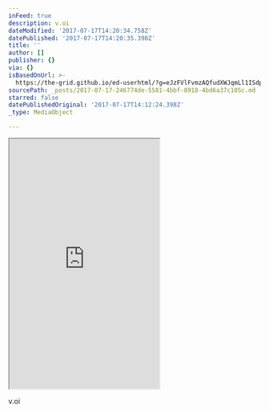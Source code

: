```yaml
---
inFeed: true
description: v.oi
dateModified: '2017-07-17T14:20:34.758Z'
datePublished: '2017-07-17T14:20:35.398Z'
title: ''
author: []
publisher: {}
via: {}
isBasedOnUrl: >-
  https://the-grid.github.io/ed-userhtml/?g=eJzFVlFvmzAQfudXWJqmLl1ISdp0q1PtcU_7EwY7YNX4mDEJ7dT_vrMhAUJDVW3rJBQp9t1333323fm-tI9KfIuBP5JfASFb0DbcslyqR0oufjALF3OSCjCpZJvDfimfBCWrdVG7pQQUGEpMGrNPq_V6Trqf5cwZxCx5SA1UmocD2-tbtPi6nJPb1ZxEi7u1t7aitiFTMtWUJEJbYY5x90KmmaXkOorcGv6PHyTS9ZxyAJtJnVLCtJUIwErBN8FzEHxI0IAlztDkPsuc1eFecptRchd93PgVzBAjRoRVFrybYrFQnSiH4DdN8KQypUulANlwRA9HnRnB5oHURWW9bwyGC7TToIXzg8oqqUW30BiEhnFZlUjgvAadjp33gNqXhtq_OMOxYgXj3Mu9NCLf9DJdFTXhrMwEfxEvau4E1I6CB2gVwKW-sE6Dgapezr4ySmyt87i6JLATZqtgTzPJudAbcnmFG_gZ0SR60GuYQxt5Ivto1qdAt5BUZXOuZy71iftiNXuDNk7rUThqxM9KGsHpDhPng1vl8Epwq1NSt_JaC_mrLp5wn8PZ6G9FPK2Jgf_UhVmsewBHPvMxxT8H753vm2CmG92UIH9Z3w5O6g5wkk0rAKWHfuqBwkKxRGSgkMmo8rqeNIl8M-vajRszlEiLCMmocfme6jiEOTyNImN9f8eUtlDjuAiPpf0uhF5ndPf5fRmFefkfT2gh6oJp1_h9SGy7ViZMHcJaKBqzUmARyEQ381MqdW64DKxp5hr5qU-ETP3XVNlLkzeusFT0SWM-nbETQ_gw_lc7HHQ9xJZQmTPVPAWgYIm0OFeX3qrb4LLE88CNWEHysOmbtsphdZXSihHMYCAvbwcDeZ-hh5-2gL4SCeFEU8zKnTj_ThhTadIL8XTwkeAn34AR6zeJNuTz_VXzNAyC4DdxEwr_
sourcePath: _posts/2017-07-17-246774de-5581-4bbf-8918-4bd6a37c105c.md
starred: false
datePublishedOriginal: '2017-07-17T14:12:24.398Z'
_type: MediaObject

---
```

<iframe src="https://the-grid.github.io/ed-userhtml/?g=eJzFV8mO4zYQPcdfQSgIPD3R7l1eAgySAAHc11wDWmJLhClREemtg_n3FElttrs9GCSZAIYtka-qHovkq_JKyAsjmx1PLuivAUIvvJDOC84pu0RouMWSD22UEl6lFC-beUFfSYTCSXlWQzFnvIpQle7wh3AysVH3FTwpwA7H-7TihyJxrrCjKSDmgY2moY18dzHRaEnO0sGMpkWEYlJIUrVxT4SmmYzQyPfVGLzv9hToak455zKjRRohXEgKDrAgyXLweTD4PgYAjhWwyvUqc3x2TjSRWYQW_g9LPQIrhIg-wgfJtRnDO8K6pDTBxyZ4fKiEWkrJqeEIFoo6rgi2B7QoD1Lb7niVEMAVvCDKjh8kowXpBgzAqXBCDwIIvJ-DLo-d9RW1maH2X-zhfcZKnCQ63UFF8mVvpWF5RgkWGUne9OebM8HPioJ2UGcAhvqJVTm4yqpOZz8zjLxIZeF9RPxIqhfGT1FGk4QUS_TRgwn4VMQstMnX9RrqyA9W7z_1KUQvPD4Is6_vHOobczd8-orcqFzfhYsq8ueBViSJjrDw5OpUKX-Cq9FHqa7TKyXPv2iiCfc5vBv9az3e3okr-0cHxp30HLR87HuK_9x5b3-_ys1joXuUkH85v507WnQOH7KpExBFjZ5qR07JcEwyzoDJ3c3rNOmh5_FTJzeqzESISvAQ3wmX1lTFwcn5611kuN-_wpJe-BnKhdNe7W9C6MuMFj9-W0ZOLv7HHXLJucSFEn4dEmRX0hizJqzkpYEJApeAxoWpn5Sx94rLFTrKlJDf2vjAVH_MLXur8u4OcFWKG2G-rbEPinBT_sMjFLqex5qQyDEzrQAvcUwl1NVAo7qJhArYD5jYMR7vl31onTm4XYJKcufmqiAH06uCfMrAQldbDrYUCEFFY1jSI3m_T7inYpbnwO5Ak6Ar3xUj3BeJOuTnlWdaw8FgBbnaowzO-3qYSVmKyPMUZeGmnKeM4JIKN-a5Fwvxk-k71rrrUFzXQ-0GlJPIIZKXkqyHirYCD5Vz3ZTRZG31uzRrA4RW5eZngiv0S8VIYa-8sh58vsAvPJkGDeBr68IPlVPgnFgb9b3y9NwGUWGgpvbo6JaKbiEF69tpCr3XnBYQNZXZ2hpZqHfV1tYHBdMOUEYq8mShRnQ30Hsmmqhhmt8zJTmmzNroHwQtFDQo4iFdY9DnW48owvXjG_SuAvQpKmYdQ_QbyvARjsDbKc3BGKeQ1fqhZQoQBAi758p4aLu1HuHGS5fjduQN5rlIm7zGDAsBq2w0p7eMlddEalfUY1HrgcmgOOxyKi0zBZPimCrhEnCd1lbgBm2cRoYsdM5ZAQPqtMNhP51O7mnkQgPthb7ve-CghkRndTfeAgaLxcLTswBdW355ttCl_tVNKIT29VumJRaO2VS9HSk5feLKAv6LAAKNphYiBd4x4nTStrYKckJ9CNCJBKgKrLeELSfVkbQrVonBMkNg9gx429_qb_Qcjty5PXMD874dw58wezRlztidOTN3sg1DezR25zDgBMHWt0fQLWyDqTu25-6MTeA3ANDInm0bT6_oGebndgi1hTmBOwFfo8F3zJm4gT11Z9t2FpDge2yHE4Wcu4ETjIBJOLHDhTvdtnMKN3FDG2ZDBjBbw2a-vXAX23bm1UJeu8Fqg7rdVhK9UVsL4_rZHBHPnJH29Kw8JTxKkYyomzMxrDVyuPmdColW-EYH1Y4TpU8ggO5h74HEgdYSuR7-sWO42A83vdmVhzdQIpEgBOUXdOLVvuX0N93NrM8" height="500" style=""></iframe>

v.oi